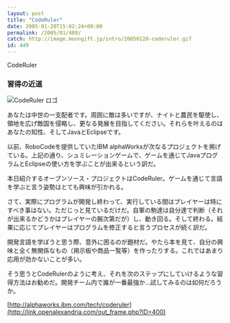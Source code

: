 ```yaml
---
layout: post
title: "CodeRuler"
date: 2005-01-20T15:02:24+09:00
permalink: /2005/01/409/
catch: http://image.moongift.jp/intro/20050120-coderuler.gif
id: 449
---
```

CodeRuler  
<!--more-->

### 習得の近道
  

![CodeRuler ロゴ](http://image.moongift.jp/intro/20050120-coderuler.gif "CodeRuler ロゴ")

  

あなたは中世の一支配者です。周囲に敵は多いですが、ナイトと農民を駆使し、領地を広げ敵国を侵略し、更なる発展を目指してください。それらを叶えるのはあなたの知性、そしてJavaとEclipseです。

  

以前、RoboCodeを提供していたIBM alphaWorksが次なるプロジェクトを掲げている。上記の通り、シュミレーションゲームで、ゲームを通じてJavaプログラムとEclipseの使い方を学ぶことが出来るという訳だ。

  

本日紹介するオープンソース・プロジェクトはCodeRuler。ゲームを通じて言語を学ぶと言う姿勢はとても興味が引かれる。

  

さて、実際にプログラムが開発し終わって、実行している間はプレイヤーは特にすべき事はない。ただじっと見ているだけだ。自軍の駒達は自分達で判断（それが出来るかどうかはプレイヤーの腕次第だが）し、動き回る。そして終わる。結果に応じてプレイヤーはプログラムを修正すると言うプロセスが続く訳だ。

  

開発言語を学ぼうと思う際、意外に困るのが題材だ。やたら本を見て、自分の興味と全く無関係なもの（掲示板や商品一覧等）を作ったりする。これではあまり応用が効かないことが多い。

  

そう思うとCodeRulerのように考え、それを次のステップにしていけるような習得方法はお勧めだ。開発チーム内で誰が一番最強か…試してみるのは如何だろうか。

  

[http://alphaworks.ibm.com/tech/coderuler](http://link.openalexandria.com/out_frame.php?ID=400)

